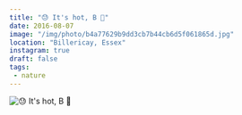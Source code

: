 ```yaml
---
title: "😓 It's hot, B 🐝"
date: 2016-08-07
image: "/img/photo/b4a77629b9dd3cb7b44cb6d5f061865d.jpg"
location: "Billericay, Essex"
instagram: true
draft: false
tags:
 - nature
---
```


![😓 It's hot, B 🐝](/img/photo/b4a77629b9dd3cb7b44cb6d5f061865d.jpg)
